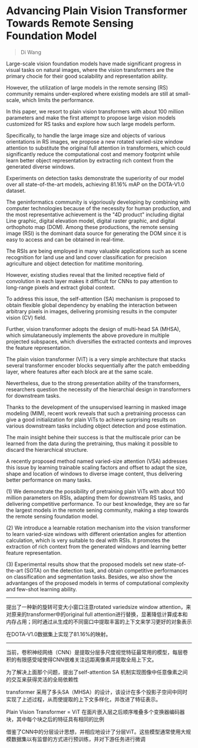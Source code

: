 # Advancing Plain Vision Transformer Towards Remote Sensing Foundation Model

> Di Wang

Large-scale vision foundation models have made significant progress in visual tasks on natural images, where the vision transformers are the primary chocie for their good scalability and representation ability.

However, the utilization of large models in the remote sensing (RS) community remains under-explored where existing models are still at small-scale, which limits the performance.

In this paper, we resort to plain vision transformers with about 100 million parameters and make the first attempt to propose large vision models customized for RS tasks and explore how such large models perform.

Specifically, to handle the large image size and objects of various orientations in RS images, we propose a new rotated varied-size window attention to substitute the original full attention in transformers, which could significantly reduce the computational cost and memory footprint while learn better object representation by extracting rich context from the generated diverse windows.

Experiments on detection tasks demonstrate the superiority of our model over all state-of-the-art models, achieving 81.16% mAP on the DOTA-V1.0 dataset.

The geninformatics community is vigoriously developing by combining with computer technologies because of the necessity for human production, and the most representative achievement is the "4D product" including digital Line graphic, digital elevation model, digital raster graphic, and digital orthophoto map (DOM). Among these productions, the remote sensing image (RSI) is the dominant data source for generating the DOM since it is easy to access and can be obtained in real-time.

The RSIs are being employed in many valuable applications such as scene recognition for land use and land cover classification for precision agriculture and object detection for matitime monitoring.

However, existing studies reveal that the limited receptive field of convolution in each layer makes it difficult for CNNs to pay attention to long-range pixels and extract global context.

To address this issue, the self-attention (SA) mechanism is proposed to obtain flexible global dependency by enabling the interaction between arbitrary pixels in images, delivering promising results in the computer vision (CV) field.

Further, vision transformer adopts the design of multi-head SA (MHSA), which simulataneously implements the above provedure in multiple projected subspaces, which diversifies the extracted contexts and improves the feature representation.

The plain vision transformer (ViT) is a very simple architecture that stacks several transformer encoder blocks sequentially after the patch embedding layer, where features after each block are at the same scale.

Nevertheless, due to the strong presentation ability of the transformers, researchers question the necessity of the hierarchial design in transformers for downstream tasks.

Thanks to the development of the unsupervised learning in masked image modeling (MIM), recent work reveals that such a pretraining processs can give a good initialization for plain ViTs to achieve surprising results on various downstream tasks including object detection and pose estimation.

The main insight behine their success is that the multiscale prior can be learned from the data during the pretraining, thus making it possible to discard the hierarchical structure.

A recently proposed method named varied-size attention (VSA) addresses this issue by learning trainable scaling factors and offset to adapt the size, shape and location of windows to diverse image content, thus delivering better performance on many tasks.

(1) We demonstrate the possibility of pretraining plain ViTs with about 100 million parameters on RSIs, adapting them for downstream RS tasks, and delivering competitive performance. To our best knowledge, they are so far the largest models in the remote sening community, making a step towards the remote sensing foundation model.

(2) We introduce a learnable rotation mechanism into the vision transformer to learn varied-size windows with different orientation angles for attention calculation, which is very suitable to deal with RSIs. It promotes the extraction of rich context from the generated windows and learning better feature representation.

(3) Experimental results show that the proposed models set new state-of-the-art (SOTA) on the detection task, and obtain competitive performances on classification and segmentation tasks. Besides, we also show the advantanges of the proposed models in terms of computational complexity and few-shot learning ability.

--------------

提出了一种新的旋转可变大小窗口注意rotated variedsize window attention，来对原来的transformer中的original full attention进行替换，显著降低计算成本和内存占用；同时通过从生成的不同窗口中提取丰富的上下文来学习更好的对象表示

在DOTA-V1.0数据集上实现了81.16%的映射。

--------------

当前，卷积神经网络（CNN）是提取分层多尺度视觉特征最常用的模型，每层卷积的有限感受域使得CNN很难关注远距离像素并提取全局上下文。

为了解决上面那个问题，提出了self-attention SA 机制实现图像中任意像素之间的交互来获得灵活的全局依赖性

transformer 采用了多头SA（MHSA）的设计，该设计在多个投影子空间中同时实现了上述过程，从而使提取的上下文多样化，并改进了特征表示。

Plain Vision Transformer = ViT 在面片嵌入层之后顺序堆叠多个变换器编码器块，其中每个块之后的特征具有相同的比例

借鉴了CNN中的分层设计思想，并相应地设计了分层ViT。这些模型通常使用大规模数据集以有监督的方式进行预训练，并对下游任务进行微调


